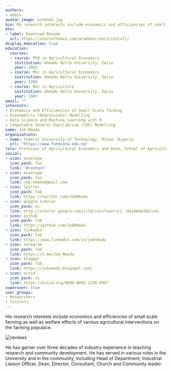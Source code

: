 ```yaml
---
authors:
- admin
avatar_image: GitHub2.jpg
bio: My research interests include economics and efficiencies of small scale farming as well as welfare effects of various agricultural interventions on the farming populace.
btn:
- label: Download Resume
  url: https://sourcethemes.com/academic/docs/install/
display_education: true
education:
  courses:
  - course: PhD in Agricultural Economics
    institution: Ahmadu Bello University, Zaria
    year: 2002
  - course: MSc in Agricultural Economics
    institution: Ahmadu Bello University, Zaria
    year: 1998
  - course: BSc in Agriculture
    institution: Ahmadu Bello University, Zaria
    year: 1987
email: ""
interests:
- Economics and Efficiencies of Small Scale farming
- Econometric (Regressions) Modelling
- Data Science and Machine Learning with R
- Computable General Equilibrium (CGE) Modelling
name: Job Nmadu
organizations:
- name: Federal University of Technology, Minna, Nigeria
  url: "https://www.futminna.edu.ng"
role: Professor of Agricultural Economics and Dean, School of Agriculture and Agricultural Technology
social:
- icon: envelope
  icon_pack: fas
  link: '#contact'
- icon: envelope
  icon_pack: fas
  link: job.nmadu@gmail.com
- icon: twitter
  icon_pack: fab
  link: https://twitter.com/JobNmadu
- icon: google-scholar
  icon_pack: ai
  link: http://scholar.google.com/citations?user=C1_-HgIAAAAJ&hl=en
- icon: github
  icon_pack: fab
  link: https://github.com/JobNmadu
- icon: linkedin
  icon_pack: fab
  link: https://www.linkedin.com/in/jobnmadu
- icon: telegram
  icon_pack: fab
  link: https://t.me/Job_Nmadu
- icon: blogger
  icon_pack: fab
  link: https://jobnmadu.blogspot.com/
- icon: orcid
  icon_pack: ai
  link: https://orcid.org/0000-0002-1320-8957
superuser: true
user_groups:
- Researchers
- Visitors
---
```


His research interests include economics and efficiencies of small scale farming as well as welfare effects of various agricultural interventions on the farming populace.

![reviews](../../img/certifacates.jpg)

He has garner over three decades of industry experience in teaching research and community development. He has served in various roles in the University and in the community, including Head of Department, Industrial Liaison Officer, Dean, Director, Consultant, Church and Community leader.
